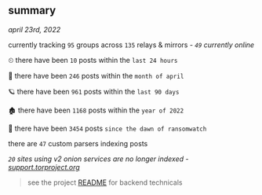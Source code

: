 
## summary
_april 23rd, 2022_

currently tracking `95` groups across `135` relays & mirrors - _`49` currently online_

⏲ there have been `10` posts within the `last 24 hours`

🦈 there have been `246` posts within the `month of april`

🪐 there have been `961` posts within the `last 90 days`

🏚 there have been `1168` posts within the `year of 2022`

🦕 there have been `3454` posts `since the dawn of ransomwatch`

there are `47` custom parsers indexing posts

_`20` sites using v2 onion services are no longer indexed - [support.torproject.org](https://support.torproject.org/onionservices/v2-deprecation/)_

> see the project [README](https://github.com/thetanz/ransomwatch#ransomwatch--) for backend technicals
